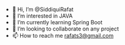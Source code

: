 - 👋 Hi, I’m @SiddiquiRafat
- 👀 I’m interested in JAVA
- 🌱 I’m currently learning Spring Boot
- 💞️ I’m looking to collaborate on any project
- 📫 How to reach me rafats3@gmail.com

<!---
SiddiquiRafat/SiddiquiRafat is a ✨ special ✨ repository because its `README.md` (this file) appears on your GitHub profile.
You can click the Preview link to take a look at your changes.
--->
